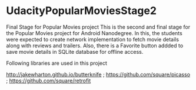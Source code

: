 # UdacityPopularMoviesStage2
Final Stage for Popular Movies project
This is the second and final stage for the Popular Movies project for Android Nanodegree.
In this, the students were expected to create network implementation to fetch  movie details along with reviews and trailers.
Also, there is a Favorite button addded to save movie details in SQLite database for offline access.

Following libraries are used in this project 

http://jakewharton.github.io/butterknife ;
https://github.com/square/picasso ;
https://github.com/square/retrofit 
